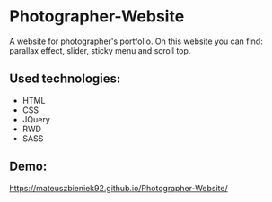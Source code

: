 # Photographer-Website

A website for photographer's portfolio. On this website you can find: parallax effect, slider, sticky menu and scroll top.

## Used technologies: 

* HTML
* CSS
* JQuery
* RWD
* SASS

## Demo:

https://mateuszbieniek92.github.io/Photographer-Website/